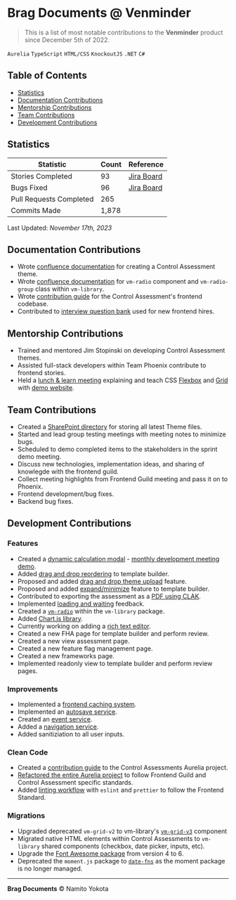 # Brag Documents @ Venminder

> This is a list of most notable contributions to the **Venminder** product since December 5th of 2022.

`Aurelia` `TypeScript` `HTML/CSS` `KnockoutJS` `.NET` `C#`

## Table of Contents

-   [Statistics](#statistics)
-   [Documentation Contributions](#documentation-contributions)
-   [Mentorship Contributions](#mentorship-contributions)
-   [Team Contributions](#team-contributions)
-   [Development Contributions](#development-contributions)

## Statistics

| Statistic         | Count | Reference |
| ----------------- | ----- | ----------------------------------------------------------------------------------------------------------------------------------------------------------------------------------------------------------------------------------------------------------------------------------------------------------------------------------------------------------------------------------------------------------------------------------------------------------------------------------------------- |
| Stories Completed | 93 | [Jira Board](https://venminder.atlassian.net/jira/software/c/projects/PHX/issues/PHX-1548?jql=project%20IN%20(%22PHX%22%2C%22QA%20and%20RainForest%22%2C%22Front-End%20Guild%22)%20AND%20status%20IN%20(Released%2C%22Done%20without%20work%22%2CClosed%2CDone%2C%22Functional%20Test%20Complete%22%2C%22Ready%20for%20Release%22%2C%22Release%20Test%20Complete%22)%20AND%20assignee%20IN%20(638f71df489de2f7f467b037)%20AND%20type%20%3D%20Story%20ORDER%20BY%20created%20DESC) |
| Bugs Fixed  | 96 | [Jira Board](https://venminder.atlassian.net/jira/software/c/projects/PHX/issues/PHX-1589?jql=project%20IN%20%28%22PHX%22%2C%20%22QA%20and%20RainForest%22%2C%20%22Front-End%20Guild%22%29%0Aand%20status%20in%20%28Released%2C%20%22Done%20without%20work%22%2C%20Closed%2C%20Done%2C%20%22Ready%20for%20Release%22%2C%20%22Release%20Test%20Complete%22%2C%20%22Functional%20Test%20Complete%22%29%0Aand%20assignee%20IN%20%28638f71df489de2f7f467b037%29%0Aand%20type%20in%20%28Bug-task%2C%20Bug%29%0AORDER%20BY%20created%20DESC) |
| Pull Requests Completed | 265 |  |
| Commits Made | 1,878 |  |

Last Updated: _November 17th, 2023_

## Documentation Contributions
- Wrote [confluence documentation](https://venminder.atlassian.net/wiki/spaces/CA/pages/1376419841/Creating+and+Managing+a+Theme) for creating a Control Assessment theme.
- Wrote [confluence documentation](https://venminder.atlassian.net/wiki/spaces/EN/pages/1379663913/vm-radio) for `vm-radio` component and `vm-radio-group` class within `vm-library`.
- Wrote [contribution guide](https://venminder.visualstudio.com/_git/Control%20Assessments?path=/Microservice/ControlAssessments.Web/control-assessments/README.md) for the Control Assessment's frontend codebase.
- Contributed to [interview question bank](https://venminder-my.sharepoint.com/:w:/p/hunter_simpson/EZKXkv04UGZEn4nC0KORcjMB4vel_OEuKeQEJXyg7vpXww?e=QWjp9w&ovuser=c0ee997f-51ac-4ae6-bb27-9839814edd37%2CNamito.Yokota%40venminder.com&clickparams=eyJBcHBOYW1lIjoiVGVhbXMtRGVza3RvcCIsIkFwcFZlcnNpb24iOiIyNy8yMzA3MDMwNzMzMCIsIkhhc0ZlZGVyYXRlZFVzZXIiOmZhbHNlfQ%3D%3D) used for new frontend hires.

## Mentorship Contributions
- Trained and mentored Jim Stopinski on developing Control Assessment themes.
- Assisted full-stack developers within Team Phoenix contribute to frontend stories.
- Held a [lunch & learn meeting](https://venminder-my.sharepoint.com/:v:/p/david_williams/ERhuoiK7_z1Nsc68x6DAkjUBHDKNYR4zrMzSxqOt-pK_OQ) explaining and teach CSS [Flexbox](https://blogs.namito.wiki/beginners-guide-to-css-flexbox) and [Grid](https://blogs.namito.wiki/beginners-guide-to-css-grid) with [demo website](https://demo.namito.wiki/).

## Team Contributions
- Created a [SharePoint directory](https://venminder.sharepoint.com/:f:/s/ProductDesign/EunoZFdBlxRHp3LQ8CsHHkABJUW3jR2sxvjr0s8c5ijf1w?e=UYLnin) for storing all latest Theme files.
- Started and lead group testing meetings with meeting notes to minimize bugs.
- Scheduled to demo completed items to the stakeholders in the sprint demo meeting.
- Discuss new technologies, implementation ideas, and sharing of knowlegde with the frontend guild.
- Collect meeting highlights from Frontend Guild meeting and pass it on to Phoenix.
- Frontend development/bug fixes.
- Backend bug fixes.

## Development Contributions
### Features
- Created a [dynamic calculation modal](https://venminder.atlassian.net/browse/PHX-1067) - [monthly development meeting demo](https://venminder-my.sharepoint.com/:v:/p/brad_farber/ET71Hvr-pcBCiR-k8ZPaa9YBU6GXdomvLoIgMIv96HvkAw).
- Added [drag and drop reordering](https://venminder.atlassian.net/browse/PHX-1176) to template builder.
- Proposed and added [drag and drop theme upload](https://venminder.atlassian.net/browse/PHX-1970) feature.
- Proposed and added [expand/minimize](https://venminder.atlassian.net/browse/PHX-1889) feature to template builder.
- Contributed to exporting the assessment as a [PDF using CLAK](https://venminder.atlassian.net/browse/PHX-899).
- Implemented [loading and waiting](https://venminder.atlassian.net/browse/PHX-1584) feedback.
- Created a [`vm-radio`](https://venminder.visualstudio.com/vm-library/_git/vm-library/pullrequest/10382) within the `vm-library` package.
- Added [Chart.js library](https://venminder.atlassian.net/browse/PHX-1594).
- Currently working on adding a [rich text editor](https://venminder.atlassian.net/browse/PHX-2129).
- Created a new FHA page for template builder and perform review.
- Created a new view assessment page.
- Created a new feature flag management page.
- Created a new frameworks page.
- Implemented readonly view to template builder and perform review pages.

### Improvements
- Implemented a [frontend caching system](https://venminder.atlassian.net/browse/PHX-902).
- Implemented an [autosave service](https://venminder.visualstudio.com/Control%20Assessments/_git/Control%20Assessments/pullrequest/8434?_a=files&path=/Microservice/ControlAssessments.Web/control-assessments/src/services/template-autosave-service.ts).
- Created an [event service](https://venminder.visualstudio.com/Control%20Assessments/_git/Control%20Assessments/pullrequest/8105?_a=files&path=/Microservice/ControlAssessments.Web/control-assessments/src/services/event-service.ts).
- Added a [navigation service](https://venminder.visualstudio.com/Control%20Assessments/_git/Control%20Assessments/pullrequest/8052).
- Added sanitiziation to all user inputs.

### Clean Code
- Created a [contribution guide](https://venminder.visualstudio.com/_git/Control%20Assessments?path=/Microservice/ControlAssessments.Web/control-assessments/README.md) to the Control Assessments Aurelia project. 
- [Refactored the entire Aurelia project](https://venminder.atlassian.net/browse/PHX-900) to follow Frontend Guild and Control Assessment specific standards.
- Added [linting workflow](https://venminder.atlassian.net/browse/PHX-508) with `eslint` and `prettier` to follow the Frontend Standard.
  
### Migrations
- Upgraded deprecated `vm-grid-v2` to vm-library's [`vm-grid-v3`](https://venminder.atlassian.net/browse/PHX-1269) component
- Migrated native HTML elements within Control Assessments to `vm-library` shared components (checkbox, date picker, inputs, etc).
- Upgrade the [Font Awesome package](https://venminder.atlassian.net/browse/PHX-901) from version 4 to 6.
- Deprecated the `moment.js` package to [`date-fns`](https://venminder.atlassian.net/browse/PHX-1170) as the moment package is no longer managed.

<hr />

**Brag Documents**
&copy; Namito Yokota
